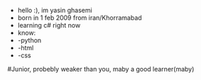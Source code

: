 - hello :), im yasin ghasemi
- born in 1 feb 2009 from iran/Khorramabad
- learning c# right now
- know:
- -python
- -html
- -css


#Junior, probebly weaker than you, maby a good learner(maby)
